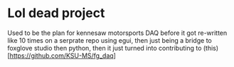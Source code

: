 # Lol dead project
Used to be the plan for kennesaw motorsports DAQ before it got re-written like 10 times on a serprate repo using egui, then just being a bridge to foxglove studio then python, then it just turned into contributing to (this)[https://github.com/KSU-MS/fg_daq]
